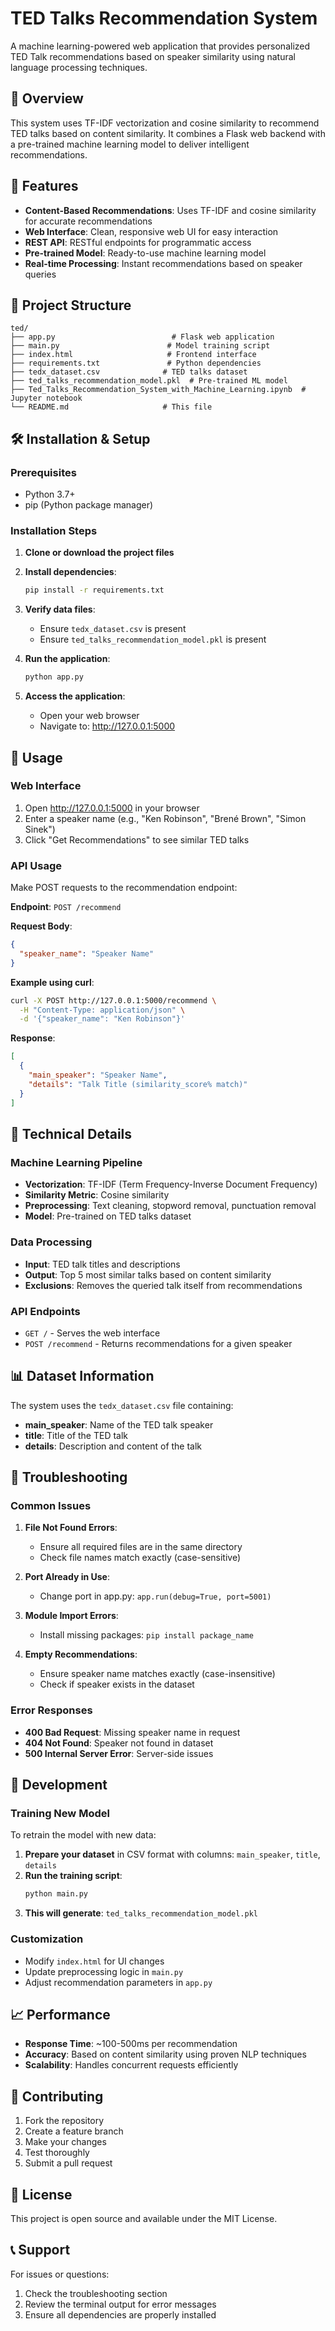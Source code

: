 # TED Talks Recommendation System

A machine learning-powered web application that provides personalized TED Talk recommendations based on speaker similarity using natural language processing techniques.

## 🎯 Overview

This system uses TF-IDF vectorization and cosine similarity to recommend TED talks based on content similarity. It combines a Flask web backend with a pre-trained machine learning model to deliver intelligent recommendations.

## 🚀 Features

- **Content-Based Recommendations**: Uses TF-IDF and cosine similarity for accurate recommendations
- **Web Interface**: Clean, responsive web UI for easy interaction
- **REST API**: RESTful endpoints for programmatic access
- **Pre-trained Model**: Ready-to-use machine learning model
- **Real-time Processing**: Instant recommendations based on speaker queries

## 📁 Project Structure

```
ted/
├── app.py                          # Flask web application
├── main.py                        # Model training script
├── index.html                     # Frontend interface
├── requirements.txt               # Python dependencies
├── tedx_dataset.csv              # TED talks dataset
├── ted_talks_recommendation_model.pkl  # Pre-trained ML model
├── Ted_Talks_Recommendation_System_with_Machine_Learning.ipynb  # Jupyter notebook
└── README.md                     # This file
```

## 🛠️ Installation & Setup

### Prerequisites
- Python 3.7+
- pip (Python package manager)

### Installation Steps

1. **Clone or download the project files**

2. **Install dependencies**:
   ```bash
   pip install -r requirements.txt
   ```

3. **Verify data files**:
   - Ensure `tedx_dataset.csv` is present
   - Ensure `ted_talks_recommendation_model.pkl` is present

4. **Run the application**:
   ```bash
   python app.py
   ```

5. **Access the application**:
   - Open your web browser
   - Navigate to: http://127.0.0.1:5000

## 🎯 Usage

### Web Interface
1. Open http://127.0.0.1:5000 in your browser
2. Enter a speaker name (e.g., "Ken Robinson", "Brené Brown", "Simon Sinek")
3. Click "Get Recommendations" to see similar TED talks

### API Usage
Make POST requests to the recommendation endpoint:

**Endpoint**: `POST /recommend`

**Request Body**:
```json
{
  "speaker_name": "Speaker Name"
}
```

**Example using curl**:
```bash
curl -X POST http://127.0.0.1:5000/recommend \
  -H "Content-Type: application/json" \
  -d '{"speaker_name": "Ken Robinson"}'
```

**Response**:
```json
[
  {
    "main_speaker": "Speaker Name",
    "details": "Talk Title (similarity_score% match)"
  }
]
```

## 🔧 Technical Details

### Machine Learning Pipeline
- **Vectorization**: TF-IDF (Term Frequency-Inverse Document Frequency)
- **Similarity Metric**: Cosine similarity
- **Preprocessing**: Text cleaning, stopword removal, punctuation removal
- **Model**: Pre-trained on TED talks dataset

### Data Processing
- **Input**: TED talk titles and descriptions
- **Output**: Top 5 most similar talks based on content similarity
- **Exclusions**: Removes the queried talk itself from recommendations

### API Endpoints
- `GET /` - Serves the web interface
- `POST /recommend` - Returns recommendations for a given speaker

## 📊 Dataset Information

The system uses the `tedx_dataset.csv` file containing:
- **main_speaker**: Name of the TED talk speaker
- **title**: Title of the TED talk
- **details**: Description and content of the talk

## 🐛 Troubleshooting

### Common Issues

1. **File Not Found Errors**:
   - Ensure all required files are in the same directory
   - Check file names match exactly (case-sensitive)

2. **Port Already in Use**:
   - Change port in app.py: `app.run(debug=True, port=5001)`

3. **Module Import Errors**:
   - Install missing packages: `pip install package_name`

4. **Empty Recommendations**:
   - Ensure speaker name matches exactly (case-insensitive)
   - Check if speaker exists in the dataset

### Error Responses
- **400 Bad Request**: Missing speaker name in request
- **404 Not Found**: Speaker not found in dataset
- **500 Internal Server Error**: Server-side issues

## 🚀 Development

### Training New Model
To retrain the model with new data:

1. **Prepare your dataset** in CSV format with columns: `main_speaker`, `title`, `details`
2. **Run the training script**:
   ```bash
   python main.py
   ```
3. **This will generate**: `ted_talks_recommendation_model.pkl`

### Customization
- Modify `index.html` for UI changes
- Update preprocessing logic in `main.py`
- Adjust recommendation parameters in `app.py`

## 📈 Performance
- **Response Time**: ~100-500ms per recommendation
- **Accuracy**: Based on content similarity using proven NLP techniques
- **Scalability**: Handles concurrent requests efficiently

## 🤝 Contributing
1. Fork the repository
2. Create a feature branch
3. Make your changes
4. Test thoroughly
5. Submit a pull request

## 📄 License
This project is open source and available under the MIT License.

## 📞 Support
For issues or questions:
1. Check the troubleshooting section
2. Review the terminal output for error messages
3. Ensure all dependencies are properly installed
